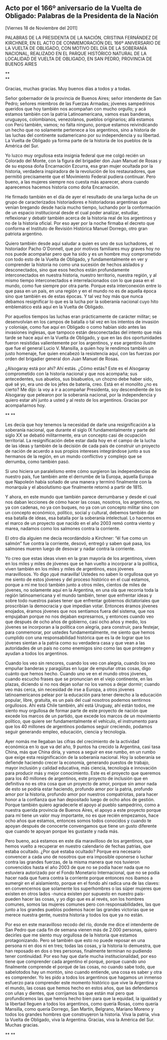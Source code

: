 Acto por el 166º aniversario de la Vuelta de Obligado: Palabras de la Presidenta de la Nación
---------------------------------------------------------------------------------------------

[Viernes 18 de Noviembre del 2011]

PALABRAS DE LA PRESIDENTA DE LA NACIÓN, CRISTINA FERNÁNDEZ DE KIRCHNER,
EN EL ACTO DE CONMEMORACIÓN DEL 166º ANIVERSARIO DE LA VUELTA DE
OBLIGADO, CON MOTIVO DEL DÍA DE LA SOBERANÍA NACIONAL, REALIZADO EN EL
PARQUE HISTÓRICO NATURAL DE LA LOCALIDAD DE VUELTA DE OBLIGADO, EN SAN
PEDRO, PROVINCIA DE BUENOS AIRES

** \
**

Gracias, muchas gracias. Muy buenos días a todos y a todas.

Señor gobernador de la provincia de Buenos Aires; señor intendente de
San Pedro; señores miembros de las Fuerzas Armadas; jóvenes sampedrinos
queridos que hoy también nos acompañan con mucho orgullo; y acá estamos
también con la patria Latinoamericana, vamos esas banderas, uruguayos,
colombianos, venezolanos, pueblos originarios; allá estamos con Perú
también, vamos; no falta ninguno, porque estamos reivindicando un hecho
que no solamente pertenece a los argentinos, sino a historia de las
luchas del continente sudamericano por su independencia y su libertad.
La Vuelta de Obligado ya forma parte de la historia de los pueblos de la
América del Sur.

Yo luzco muy orgullosa esta insignia federal que me colgó recién un
Colorado del Monte, con la figura del brigadier don Juan Manuel de Rosas
y de su esposa doña Encarnación Ezcurra, esa gran mujer ocultada por la
historia, verdadera inspiradora de la revolución de los restauradores,
que permitió precisamente que el Movimiento Federal pudiera continuar.
Pero bueno, a las mujeres siempre nos cuesta más aparecer, ahora cuando
aparecemos hacemos historia como doña Encarnación.

He firmado también en el día de ayer el resultado de una larga lucha de
un grupo de caracterizados historiadores e historiadoras argentinas que
venían bregando desde hacía mucho tiempo, luchando por la conformación
de un espacio institucional desde el cual poder analizar, estudiar,
reflexionar y debatir también acerca de la historia real de los
argentinos y no de la historia oficial. Por eso ayer por la noche
firmaba el decreto que conforma el Instituto de Revisión Histórica
Manuel Dorrego, otro gran patriota argentino.

Quiero también desde aquí saludar a quien es uno de sus luchadores, el
historiador Pacho O´Donnell, que por motivos familiares muy graves hoy
no nos puede acompañar pero que ha sido y es un hombre muy comprometido
con todo esto de la Vuelta de Obligado, y fundamentalmente en ver y
comprender la historia no como una sucesión de hechos aislados y
desconectados, sino que esos hechos están profundamente interconectados
en nuestra historia, nuestro territorio, nuestra región, y al mismo
tiempo interconectados e interrelacionados con lo que pasa en el mundo,
como fue siempre por otra parte. Porque esta interconexión entre lo que
pasa en un país, en una región y en el mundo no es de aquella época sino
que también es de estas épocas. Y tal vez hoy más que nunca debamos
resignificar lo que es la lucha por la soberanía nacional cuyo hito
emblemático está aquí en la Vuelta de Obligado.

Por aquellos tiempos las luchas eran prácticamente de carácter militar;
se desenvolvían en los campos de batalla o tal vez en los intentos de
invasión y coloniaje, como fue aquí en Obligado o como habían sido antes
las invasiones inglesas, que tampoco están desconectadas del intento que
más tarde se hace aquí en la Vuelta de Obligado, y que en las dos
oportunidades fueron resistidas valientemente por los argentinos, y ese
argentino ilustre que fue el general Lucio V. Mansilla, a quien hoy le
rendimos también un justo homenaje, fue quien encabezó la resistencia
aquí, con las fuerzas por orden del brigadier general don Juan Manuel de
Rosas.

¿Alsogaray está por ahí? Ahí estás. ¿Cómo estás? Este es el Alsogaray
comprometido con la historia nacional y que nos acompaña; sus
antecedentes, sus abuelos, sus bisabuelos, un chozno debe haber sido,
qué sé yo, era uno de los jefes de batería, creo. Está en el monolito
¿no es cierto? Me dijo: la voy a ir a acompañar Presidenta, soy
descendiente de los Alsogaray que pelearon por la soberanía nacional,
por la independencia y quiero estar ahí junto a usted y al resto de los
argentinos. Gracias por acompañarnos hoy.

** **

Les decía que hoy tenemos la necesidad de darle una resignificación a la
soberanía nacional, que durante el siglo IX fundamentalmente y parte del
siglo XX se debatió militarmente, era un concepto casi de ocupación
territorial. La resignificación debe estar dada hoy en el campo de la
lucha de las ideas y también de la decisión de cada país de construir un
proyecto de nación de acuerdo a sus propios intereses integrándose junto
a sus hermanos de la región, en un mundo conflictivo y complejo que se
derrumba, como también pasó.

Si uno hiciera un paralelismo entre cómo surgieron las independencias de
nuestro país, fue también ante el derrumbe de la Europa, aquella Europa
que Napoleón había soñado de una manera y terminó finalmente con la
monarquía y el absolutismo que finalmente retornó a partir de 1815.

Y ahora, en este mundo que también parece derrumbarse y desde el cual
nos daban lecciones de cómo hacer las cosas, nosotros, los argentinos,
no ya con cadenas, no ya con buques, no ya con un concepto militar sino
con un concepto económico, político, social y cultural, debemos también
dar esa batalla de ideas, esa batalla por la soberanía intelectual. Lo
hacemos en el marco de un proyecto que nacido en el año 2003 remó contra
viento y marea, nadamos como los salmones contra la corriente.

El otro día alguien me decía recordándolo a Kirchner: “él fue como un
salmón” fue contra la corriente, desovó, entregó y saben qué pasa, los
salmones mueren luego de desovar y nadar contra la corriente.

Yo creo que estas ideas viven en la gran mayoría de los argentinos,
viven en los miles y miles de jóvenes que se han vuelto a incorporar a
la política, viven también en los miles y miles de argentinos, esos
jóvenes maravillosos. Yo digo ¡qué maravilla! Ustedes no saben lo
orgullosa que yo me siento de estos jóvenes y del proceso histórico en
el cual estamos, porque a mí me tocó también junto a otros miles,
cientos de miles de jóvenes, no solamente aquí en la Argentina, en una
ola que recorría toda la región latinoamericana y el mundo también,
tener que enfrentar ideas y sobre todo nuestros países tener que
enfrentar gobiernos dictatoriales que proscribían la democracia y que
impedían votar. Entonces éramos jóvenes enojados, éramos jóvenes que nos
sentíamos fuera del sistema, que nos empujaban porque no nos dejaban
expresarnos, y entonces cuando veo que después de ocho años de gobierno,
casi ocho años y medio, los jóvenes se incorporan a la política con
alegría, para construir, para festejar, para conmemorar, por ustedes
fundamentalmente, me siento que hemos cumplido con una responsabilidad
histórica que es la de lograr que los jóvenes sientan a la patria como
su verdadera casa y que vean a las autoridades de un país no como
enemigos sino como las que protegen y ayudan a todos los argentinos.

Cuando los veo sin rencores, cuando los veo con alegría, cuando los veo
empuñar banderas y paragüitas en lugar de empuñar otras cosas, digo
cuánto que hemos hecho. Cuando uno ve en el mundo otros jóvenes, cuando
escucho frases que se pronuncian en el viejo continente, en las plazas,
diciendo si no nos dejan soñar no los vamos a dejar dormir; cuando veo
más cerca, sin necesidad de irse a Europa, a otros jóvenes
latinoamericanos pelear por la educación para tener derecho a la
educación popular, libre, gratuita, es un país del cual nosotros podemos
sentirnos orgullosos. Ahí está Chile también, ahí está Uruguay, ahí
están todos, me siento muy orgullosa de formar parte de este proyecto de
nación que excede los marcos de un partido, que excede los marcos de un
movimiento político, que quiere ser fundamentalmente el vehículo, el
instrumento para que los 40 millones de argentinos podamos seguir
creciendo, podamos seguir generando empleo, educación, ciencia y
tecnología.

Ayer nomás me llegaban las cifras del crecimiento de la actividad
económica en lo que va del año, 9 puntos ha crecido la Argentina, casi
tasa China, más que China diría, y vamos a seguir en ese rumbo, en un
rumbo que exige esta resignificación de la soberanía nacional. Hoy la
soberanía se defiende haciendo crecer la economía, generando puestos de
trabajo, mayor inclusión y calidad educativa, más ciencia, tecnología e
innovación para producir más y mejor conocimiento. Este es el proyecto
que queremos para los 40 millones de argentinos, este proyecto de
inclusión que en definitiva no es otra cosa que un proyecto de amor,
porque sin amor nada de esto se podría estar haciendo, profundo amor por
la patria, profundo amor por la historia, profundo amor por nuestros
compatriotas, para hacer honor a la confianza que han depositado luego
de ocho años de gestión. Porque también quiero agradecerle el apoyo al
pueblo sampedrino, como a nuestra querida provincia de Buenos Aires, el
apoyo a este proyecto porque para mí tiene un valor muy importante, no
es que recién empezamos, hace ocho años que estamos, entonces somos
todos conocidos y cuando te apoyan después de conocerte convengamos que
tiene un gusto diferente que cuando te apoyan porque les gustaste y nada
más.

Pero bueno, acá estamos en este día maravilloso de los argentinos, que
hemos vuelto a recuperar en nuestro calendario de fechas patrias, que
estaba ocultado. ¿Por qué estaba ocultado? Porque era necesario
convencer a cada uno de nosotros que era imposible oponerse o luchar
contra las grandes fuerzas, de la misma manera que nos tuvieron
convencidos hasta el año 2003 de que no se podía hacer nada que no
estuviera autorizado por el Fondo Monetario Internacional, que no se
podía hacer nada que fuera contra la corriente porque entonces nos
íbamos a sumergir en el aislamiento, porque en el fondo ahí radica una
de las claves: en convencernos que solamente los superhombres o las
súper mujeres que existen en otros lados -nunca existen por supuesto en
nuestro país- pueden hacer las cosas, y yo digo que es al revés, son los
hombres comunes, somos las mujeres comunes pero con responsabilidades,
las que junto a los grandes pueblos podemos hacer las grandes victorias
que se merece nuestra gente, nuestra historia y todos los que ya no
están.

Por eso en este maravilloso recodo del río, donde me dice el intendente
de San Pedro que cada fin de semana vienen más de 2.000 personas, quiero
decirles que me siento muy orgullosa de la historia que estamos
protagonizando. Pero sé también que esto no puede reposar en una persona
ni en dos ni en tres; todas las cosas, y la historia lo demuestra, que
han reposado en dos o tres personas, finalmente terminan no pudiendo
tener continuidad. Por eso hay que darle mucha institucionalidad, por
eso tiene que comprender cada argentino el porqué, porque cuando uno
finalmente comprende el porqué de las cosas, no cuando sabe todo, que
sabelotodos hay un montón, sino cuando entiende, una cosa es saber y
otra es comprender. Yo les pido a todos los argentinos que hagamos un
inmenso esfuerzo para comprender este momento histórico que vive la
Argentina y el mundo, las cosas que hemos hecho en estos años, que las
defendamos con uñas y dientes, que corrijamos las que están mal pero que
profundicemos las que hemos hecho bien para que la equidad, la igualdad
y la libertad lleguen a todos los argentinos, como quería Rosas, como
quería Mansilla, como quería Dorrego, San Martín, Belgrano, Mariano
Moreno y todos los grandes hombres que construyeron la historia. Viva la
patria, viva la Vuelta de Obligado, viva la Argentina. Gracias, viva la
América del Sur. Muchas gracias.

** **
